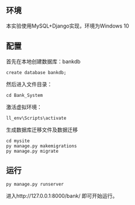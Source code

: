 ## 环境

本实验使用MySQL+Django实现，环境为Windows 10

## 配置

首先在本地创建数据库：bankdb

```shell
create database bankdb;
```

然后进入文件目录：

```shell
cd Bank_System
```

激活虚拟环境：

```shell
ll_env\Scripts\activate
```

生成数据库迁移文件及数据迁移

```shell
cd mysite
py manage.py makemigrations
py manage.py migrate
```

## 运行

```
py manage.py runserver
```

进入http://127.0.0.1:8000/bank/ 即可开始运行。
